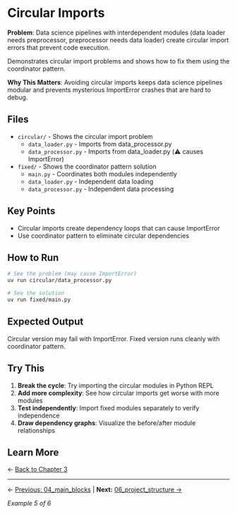 # Circular Imports

**Problem**: Data science pipelines with interdependent modules (data loader needs preprocessor, preprocessor needs data loader) create circular import errors that prevent code execution.

Demonstrates circular import problems and shows how to fix them using the coordinator pattern.

**Why This Matters**: Avoiding circular imports keeps data science pipelines modular and prevents mysterious ImportError crashes that are hard to debug.

## Files

- `circular/` - Shows the circular import problem
  - `data_loader.py` - Imports from data_processor.py
  - `data_processor.py` - Imports from data_loader.py (⚠️ causes ImportError)
- `fixed/` - Shows the coordinator pattern solution
  - `main.py` - Coordinates both modules independently
  - `data_loader.py` - Independent data loading
  - `data_processor.py` - Independent data processing

## Key Points

- Circular imports create dependency loops that can cause ImportError
- Use coordinator pattern to eliminate circular dependencies

## How to Run

```bash
# See the problem (may cause ImportError)
uv run circular/data_processor.py

# See the solution
uv run fixed/main.py
```

## Expected Output

Circular version may fail with ImportError. Fixed version runs cleanly with coordinator pattern.

## Try This

1. **Break the cycle**: Try importing the circular modules in Python REPL
2. **Add more complexity**: See how circular imports get worse with more modules
3. **Test independently**: Import fixed modules separately to verify independence
4. **Draw dependency graphs**: Visualize the before/after module relationships

## Learn More

← [Back to Chapter 3](../README.md)

---

← [Previous: 04_main_blocks](../04_main_blocks/README.md) | **Next:** [06_project_structure →](../06_project_structure/README.md)

*Example 5 of 6*